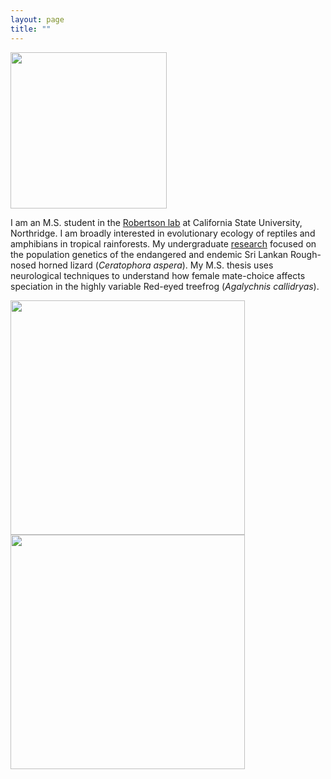 ```yaml
---
layout: page
title: ""
---
```



<img src="/assets/Field_pic.jpg"  width="250" height="250">


I am an M.S. student in the [Robertson lab](https://jrobertsonlab.wordpress.com/) at California State University, Northridge. 
I am broadly interested in evolutionary ecology of reptiles and amphibians in tropical rainforests. 
My undergraduate [research](https://doi.org/10.1111/btp.12970) focused on the population genetics of the endangered and endemic Sri Lankan Rough-nosed horned lizard (_Ceratophora aspera_). 
My M.S. thesis uses neurological techniques to understand how female mate-choice affects speciation in the highly variable Red-eyed treefrog (_Agalychnis callidryas_).


<img src="/assets/Aspera.jpg"  width="375" height="375">  <img src="/assets/RETFLSE_.jpg"  width="375" height="375">
